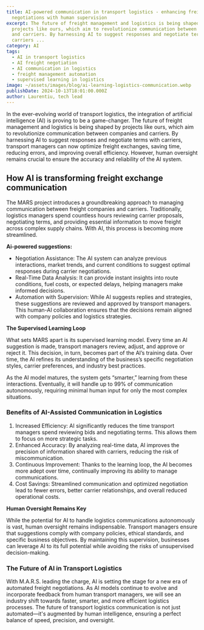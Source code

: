 ```yaml
---
title: AI-powered communication in transport logistics - enhancing freight
  negotiations with human supervision
excerpt: The future of freight management and logistics is being shaped by
  projects like ours, which aim to revolutionize communication between companies
  and carriers. By harnessing AI to suggest responses and negotiate terms with
  carriers ...
category: AI
tags:
  - AI in transport logistics
  - AI freight negotiation
  - AI communication in logistics
  - freight management automation
  - supervised learning in logistics
image: ~/assets/images/blog/ai-learning-logistics-communication.webp
publishDate: 2024-10-13T18:01:00.000Z
author: Laurentiu, tech lead
---
```

In the ever-evolving world of transport logistics, the integration of artificial intelligence (AI) is proving to be a game-changer. The future of freight management and logistics is being shaped by projects like ours, which aim to revolutionize communication between companies and carriers. By harnessing AI to suggest responses and negotiate terms with carriers, transport managers can now optimize freight exchanges, saving time, reducing errors, and improving overall efficiency. However, human oversight remains crucial to ensure the accuracy and reliability of the AI system.

## How AI is transforming freight exchange communication

The MARS project introduces a groundbreaking approach to managing communication between freight companies and carriers. Traditionally, logistics managers spend countless hours reviewing carrier proposals, negotiating terms, and providing essential information to move freight across complex supply chains. With AI, this process is becoming more streamlined.

**Ai-powered suggestions:**

* Negotiation Assistance: The AI system can analyze previous interactions, market trends, and current conditions to suggest optimal responses during carrier negotiations.
* Real-Time Data Analysis: It can provide instant insights into route conditions, fuel costs, or expected delays, helping managers make informed decisions.
* Automation with Supervision: While AI suggests replies and strategies, these suggestions are reviewed and approved by transport managers. This human-AI collaboration ensures that the decisions remain aligned with company policies and logistics strategies.

**The Supervised Learning Loop**

What sets MARS apart is its supervised learning model. Every time an AI suggestion is made, transport managers review, adjust, and approve or reject it. This decision, in turn, becomes part of the AI’s training data. Over time, the AI refines its understanding of the business’s specific negotiation styles, carrier preferences, and industry best practices.

As the AI model matures, the system gets “smarter,” learning from these interactions. Eventually, it will handle up to 99% of communication autonomously, requiring minimal human input for only the most complex situations.

### Benefits of AI-Assisted Communication in Logistics

1. Increased Efficiency: AI significantly reduces the time transport managers spend reviewing bids and negotiating terms. This allows them to focus on more strategic tasks.
2. Enhanced Accuracy: By analyzing real-time data, AI improves the precision of information shared with carriers, reducing the risk of miscommunication.
3. Continuous Improvement: Thanks to the learning loop, the AI becomes more adept over time, continually improving its ability to manage communications.
4. Cost Savings: Streamlined communication and optimized negotiation lead to fewer errors, better carrier relationships, and overall reduced operational costs.

**Human Oversight Remains Key**

While the potential for AI to handle logistics communications autonomously is vast, human oversight remains indispensable. Transport managers ensure that suggestions comply with company policies, ethical standards, and specific business objectives. By maintaining this supervision, businesses can leverage AI to its full potential while avoiding the risks of unsupervised decision-making.

### The Future of AI in Transport Logistics

With M.A.R.S. leading the charge, AI is setting the stage for a new era of automated freight negotiations. As AI models continue to evolve and incorporate feedback from human transport managers, we will see an industry shift towards faster, smarter, and more efficient logistics processes. The future of transport logistics communication is not just automated—it's augmented by human intelligence, ensuring a perfect balance of speed, precision, and oversight.
